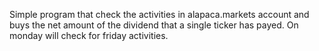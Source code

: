 Simple program that check the activities in alapaca.markets account and buys the net amount of the dividend that a single ticker has payed.
On monday will check for friday activities.
